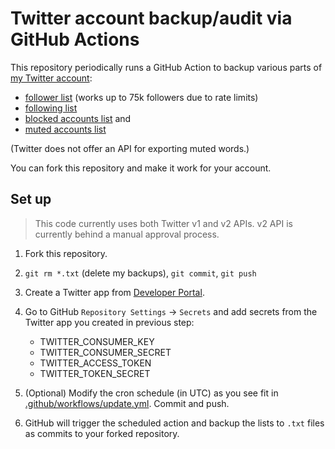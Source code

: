 # Twitter account backup/audit via GitHub Actions

This repository periodically runs a GitHub Action to backup various
parts of [my Twitter account](https://twitter.com/ahmetb):

- [follower list](followers.txt) (works up to 75k followers due to rate limits)
- [following list](following.txt)
- [blocked accounts list](blocked_accounts.txt) and
- [muted accounts list](mutes.txt)

(Twitter does not offer an API for exporting muted words.)

You can fork this repository and make it work for your account.

## Set up

> This code currently uses both Twitter v1 and v2 APIs. v2 API is currently
> behind a manual approval process.

1. Fork this repository.
1. `git rm *.txt` (delete my backups), `git commit`, `git push`
1. Create a Twitter app from [Developer Portal](https://developer.twitter.com/).
1. Go to GitHub `Repository Settings` &rarr; `Secrets` and add secrets from the
   Twitter app you created in previous step:

   - TWITTER_CONSUMER_KEY
   - TWITTER_CONSUMER_SECRET
   - TWITTER_ACCESS_TOKEN
   - TWITTER_TOKEN_SECRET

1. (Optional) Modify the cron schedule (in UTC) as you see fit in
   [.github/workflows/update.yml](/.github/workflows/update.yml).
   Commit and push.
   
1. GitHub will trigger the scheduled action and backup
   the lists to `.txt` files as commits to your forked repository.
